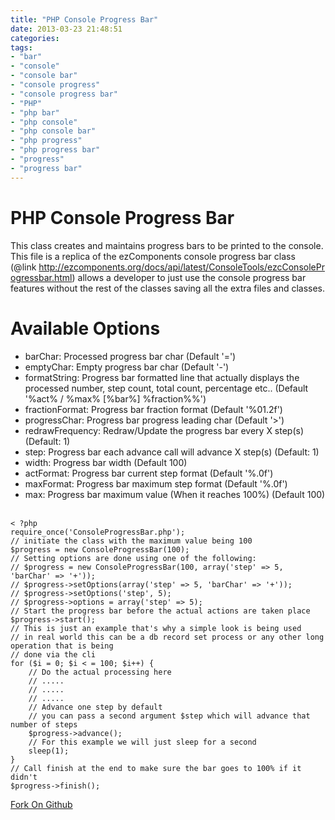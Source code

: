 ```yaml
---
title: "PHP Console Progress Bar"
date: 2013-03-23 21:48:51
categories: 
tags: 
- "bar"
- "console"
- "console bar"
- "console progress"
- "console progress bar"
- "PHP"
- "php bar"
- "php console"
- "php console bar"
- "php progress"
- "php progress bar"
- "progress"
- "progress bar"
---
```


<h1>PHP Console Progress Bar</h1>
This class creates and maintains progress bars to be printed to the console. This file is a replica of the ezComponents console progress bar class (@link <a href="http://ezcomponents.org/docs/api/latest/ConsoleTools/ezcConsoleProgressbar.html">http://ezcomponents.org/docs/api/latest/ConsoleTools/ezcConsoleProgressbar.html</a>) allows a developer to just use the console progress bar features without the rest of the classes saving all the extra files and classes.
<h1><a href="https://github.com/VinceG/PHP-Console-Progress-Bar#available-options" name="available-options"></a>Available Options</h1>
<ul>
	<li>barChar: Processed progress bar char (Default '=')</li>
	<li>emptyChar: Empty progress bar char (Default '-')</li>
	<li>formatString: Progress bar formatted line that actually displays the processed number, step count, total count, percentage etc.. (Default '%act% / %max% [%bar%] %fraction%%')</li>
	<li>fractionFormat: Progress bar fraction format (Default '%01.2f')</li>
	<li>progressChar: Progress bar progress leading char (Default '&gt;')</li>
	<li>redrawFrequency: Redraw/Update the progress bar every X step(s) (Default: 1)</li>
	<li>step: Progress bar each advance call will advance X step(s) (Default: 1)</li>
	<li>width: Progress bar width (Default 100)</li>
	<li>actFormat: Progress bar current step format (Default '%.0f')</li>
	<li>maxFormat: Progress bar maximum step format (Default '%.0f')</li>
	<li>max: Progress bar maximum value (When it reaches 100%) (Default 100)</li>
</ul>
&nbsp;

<code>
< ?php
require_once('ConsoleProgressBar.php');
// initiate the class with the maximum value being 100
$progress = new ConsoleProgressBar(100);
// Setting options are done using one of the following:
// $progress = new ConsoleProgressBar(100, array('step' => 5, 'barChar' => '+'));
// $progress->setOptions(array('step' => 5, 'barChar' => '+'));
// $progress->setOptions('step', 5);
// $progress->options = array('step' => 5);
// Start the progress bar before the actual actions are taken place
$progress->start();
// This is just an example that's why a simple look is being used
// in real world this can be a db record set process or any other long operation that is being
// done via the cli
for ($i = 0; $i < = 100; $i++) {
	// Do the actual processing here
	// .....
	// .....
	// .....
	// Advance one step by default
	// you can pass a second argument $step which will advance that number of steps
    $progress->advance();
    // For this example we will just sleep for a second
    sleep(1);
}
// Call finish at the end to make sure the bar goes to 100% if it didn't
$progress->finish();
</code>

<a href="https://github.com/VinceG/PHP-Console-Progress-Bar" target="_blank">Fork On Github</a>
